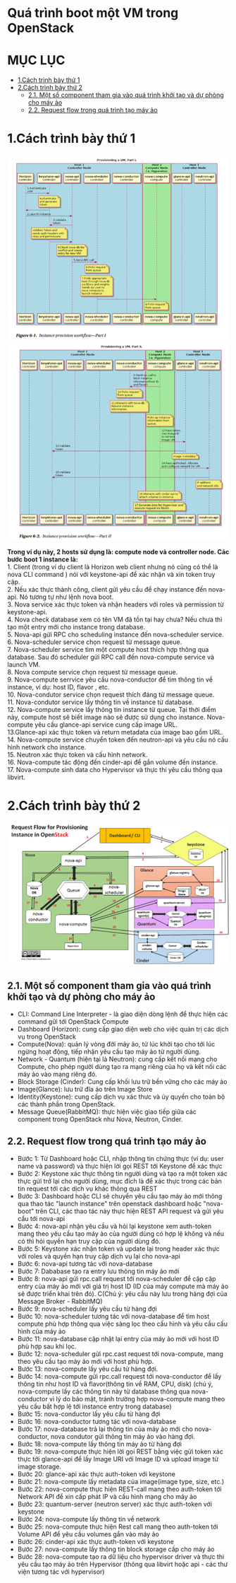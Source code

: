 # Quá trình boot một VM trong OpenStack

# MỤC LỤC
- [1.Cách trình bày thứ 1](#1)
- [2.Cách trình bày thứ 2](#2)
  - [2.1. Một số component tham gia vào quá trình khởi tạo và dự phòng cho máy ảo](#2.1)
  - [2.2. Request flow trong quá trình tạo máy ảo](#2.2)


<a name="1"></a>

# 1.Cách trình bày thứ 1
<img src="../images/nova-quatrinhboot1.png" />  
<img src="../images/nova-quatrinhboot2.png" />


**Trong ví dụ này, 2 hosts sử dụng là: compute node và controller node. Các bước boot 1 instance là:**  
	1. Client (trong ví dụ client là Horizon web client nhưng nó cũng có thể là nova CLI command ) nói với keystone-api để xác nhận và xin token truy cập.  
	2. Nếu xác thực thành công, client gửi yêu cầu để chạy instance đến nova-api. Nó tương tự như lệnh nova boot.  
	3. Nova service xác thực token và nhận headers với roles và permission từ keystone-api.  
	4. Nova check database xem có tên VM đã tồn tại hay chưa? Nếu chưa thì tạo một entry mới cho instance trong database.  
	5. Nova-api gửi RPC cho scheduling instance đến nova-scheduler service.  
	6. Nova-scheduler service chọn request từ message queue.  
	7. Nova-scheduler service tìm một compute host thích hợp thông qua database. Sau đó scheduler gửi RPC call đến nova-compute service và launch VM.  
	8. Nova compute service chọn request từ message queue.  
	9. Nova-compute serrvice yêu cầu nova-conductor để tìm thông tin về instance, ví dụ: host ID, flavor , etc.  
    10. Nova-condutor service chọn request thích đáng từ message queue.  
	11. Nova-condutor service lấy thông tin về instance từ database.  
	12. Nova-compute service lấy thông tin instance từ queue. Tại thời điểm này, compute host sẽ biết image nào sẽ được sử dụng cho instance. Nova-compute yêu cầu glance-api service cung cấp image URL.  
	13.Glance-api xác thực token và return metadata của image bao gồm URL.  
	14. Nova-compute service chuyển token đến neutron-api và yêu cầu nó cấu hình network cho instance.  
	15. Neutron xác thực token và cấu hình network.  
	16. Nova-compute tác động đến cinder-api để gắn volume đến instance.  
	17. Nova-compute sinh data cho Hypervisor và thực thi yêu cầu thông qua libvirt.  

<a name="2"></a>

# 2.Cách trình bày thứ 2
<img src="../images/nova-quatrinhboot3.png" />

<a name="2.1"></a>

## 2.1. Một số component tham gia vào quá trình khởi tạo và dự phòng cho máy ảo
- CLI: Command Line Interpreter - là giao diện dòng lệnh để thực hiện các command gửi tới OpenStack Compute
- Dashboard (Horizon): cung cấp giao diện web cho việc quản trị các dịch vụ trong OpenStack
- Compute(Nova): quản lý vòng đời máy ảo, từ lúc khởi tạo cho tới lúc ngừng hoạt động, tiếp nhận yêu cầu tạo máy ảo từ người dùng.
- Network - Quantum (hiện tại là Neutron): cung cấp kết nối mạng cho Compute, cho phép người dùng tạo ra mạng riêng của họ và kết nối các máy ảo vào mạng riêng đó.
- Block Storage (Cinder): Cung cấp khối lưu trữ bền vững cho các máy ảo
- Image(Glance): lưu trữ đĩa ảo trên Image Store
- Identity(Keystone): cung cấp dịch vụ xác thưc và ủy quyền cho toàn bộ các thành phần trong OpenStack.
- Message Queue(RabbitMQ): thực hiện việc giao tiếp giữa các component trong OpenStack như Nova, Neutron, Cinder.

<a name="2.2"></a>

## 2.2. Request flow trong quá trình tạo máy ảo
- Bước 1: Từ Dashboard hoặc CLI, nhập thông tin chứng thực (ví dụ: user name và password) và thực hiện lời gọi REST tới Keystone để xác thực
- Bước 2: Keystone xác thực thông tin người dùng và tạo ra một token xác thực gửi trở lại cho người dùng, mục đích là để xác thực trong các bản tin request tới các dịch vụ khác thông qua REST
- Bước 3: Dashboard hoặc CLI sẽ chuyển yêu cầu tạo máy ảo mới thông qua thao tác "launch instance" trên openstack dashboard hoặc "nova-boot" trên CLI, các thao tác này thực hiện REST API request và gửi yêu cầu tới nova-api
- Bước 4: nova-api nhận yêu cầu và hỏi lại keystone xem auth-token mang theo yêu cầu tạo máy ảo của người dùng có hợp lệ không và nếu có thì hỏi quyền hạn truy cập của người dùng đó.
- Bước 5: Keystone xác nhận token và update lại trong header xác thực với roles và quyền hạn truy cập dịch vụ lại cho nova-api
- Bước 6: nova-api tương tác với nova-database
- Bước 7: Dababase tạo ra entry lưu thông tin máy ảo mới
- Bước 8: nova-api gửi rpc.call request tới nova-scheduler để cập cập entry của máy ảo mới với giá trị host ID (ID của máy compute mà máy ảo sẽ được triển khai trên đó). C(Chú ý: yêu cầu này lưu trong hàng đợi của Message Broker - RabbitMQ)
- Bước 9: nova-scheduler lấy yêu cầu từ hàng đợi
- Bước 10: nova-scheduler tương tác với nova-database để tìm host compute phù hợp thông qua việc sàng lọc theo cấu hình và yêu cầu cấu hình của máy ảo
- Bước 11: nova-database cập nhật lại entry của máy ảo mới với host ID phù hợp sau khi lọc.
- Bước 12: nova-scheduler gửi rpc.cast request tới nova-compute, mang theo yêu cầu tạo máy ảo mới với host phù hợp.
- Bước 13: nova-compute lấy yêu cầu từ hàng đợi.
- Bước 14: nova-compute gửi rpc.call request tới nova-conductor để lấy thông tin như host ID và flavor(thông tin về RAM, CPU, disk) (chú ý, nova-compute lấy các thông tin này từ database thông qua nova-conductor vì lý do bảo mật, tránh trường hợp nova-compute mang theo yêu cầu bất hợp lệ tới instance entry trong database)
- Bước 15: nova-conductor lấy yêu cầu từ hàng đợi
- Bước 16: nova-conductor tương tác với nova-database
- Bước 17: nova-database trả lại thông tin của máy ảo mới cho nova-conductor, nova condutor gửi thông tin máy ảo vào hàng đợi.
- Bước 18: nova-compute lấy thông tin máy ảo từ hàng đợi
- Bước 19: nova-compute thực hiện lời gọi REST bằng việc gửi token xác thực tới glance-api để lấy Image URI với Image ID và upload image từ image storage.
- Bước 20: glance-api xác thực auth-token với keystone
- Bước 21: nova-compute lấy metadata của image(image type, size, etc.)
- Bước 22: nova-compute thực hiện REST-call mang theo auth-token tới Network API để xin cấp phát IP và cấu hình mạng cho máy ảo
- Bước 23: quantum-server (neutron server) xác thực auth-token với keystone
- Bước 24: nova-compute lấy thông tin về network
- Bước 25: nova-compute thực hiện Rest call mang theo auth-token tới Volume API để yêu cầu volumes gắn vào máy ảo
- Bước 26: cinder-api xác thực auth-token với keystone
- Bước 27: nova-compute lấy thông tin block storage cấp cho máy ảo
- Bước 28: nova-compute tạo ra dữ liệu cho hypervisor driver và thực thi yêu cầu tạo máy ảo trên Hypervisor (thông qua libvirt hoặc api - các thư viện tương tác với hypervisor)






